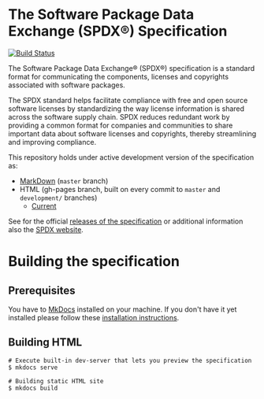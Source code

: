 # The Software Package Data Exchange (SPDX®) Specification

[![Build Status](https://travis-ci.org/spdx/spdx-spec.svg?branch=master)](https://travis-ci.org/spdx/spdx-spec)

The Software Package Data Exchange® (SPDX®) specification is a standard format for communicating the components, licenses and copyrights associated with software packages.

The SPDX standard helps facilitate compliance with free and open source software licenses by standardizing the way license information is shared across the software supply chain. SPDX reduces redundant work by providing a common format for companies and communities to share important data about software licenses and copyrights, thereby streamlining and improving compliance.

This repository holds under active development version of the specification as:

* [MarkDown](https://github.com/spdx/spdx-spec/tree/master/chapters) (`master` branch)
* HTML (gh-pages branch, built on every commit to `master` and `development/` branches)
  * [Current](https://spdx.github.io/spdx-spec/v2.3/)

See for the official [releases of the specification](https://spdx.org/specifications) or additional information also the [SPDX website](https://spdx.org).

# Building the specification

## Prerequisites

You have to [MkDocs](http://mkdocs.org) installed on your machine. If you don't have it yet installed please follow these [installation instructions](http://www.mkdocs.org/#installation).

## Building HTML

    # Execute built-in dev-server that lets you preview the specification
    $ mkdocs serve

    # Building static HTML site
    $ mkdocs build
